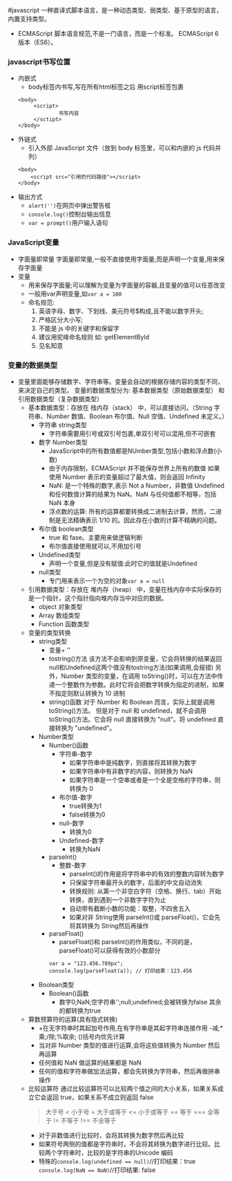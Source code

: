 #javascript
一种直译式脚本语言，是一种动态类型、弱类型、基于原型的语言，内置支持类型。
+ ECMAScript
脚本语言规范,不是一门语言，而是一个标准。
 ECMAScript 6 版本（ES6）。
 ### javascript书写位置
+ 内嵌式
   + body标签内书写,写在所有html标签之后
   用script标签包裹
   ```
   <body>
        <script>
                书写内容
        </sctipt>
   </body>
   ``` 
+ 外链式
    + 引入外部 JavaScript 文件（放到 body 标签里，可以和内嵌的 js 代码并列）
    ```
    <body>
		<script src="引用的代码路径"></script>
	</body>
    ```
+ 输出方式
    + `alert('')`在网页中弹出警告框
    + `console.log()`控制台输出信息
    + `var = prompt()`用户输入语句

 ### JavaScript变量
+  字面量即常量
   字面量即常量,一般不直接使用字面量,而是声明一个变量,用来保存字面量
+ 变量
  + 用来保存字面量;可以理解为变量为字面量的容器,且变量的值可以任意改变
  + 一般用var声明变量,如`var a = 100`
  + 命名规范:
    1. 英语字母、数字、下划线、美元符号$构成,且不能以数字开头;
    2. 严格区分大小写;
    3. 不能是 js 中的关键字和保留字
    4. 建议用驼峰命名规则 如: getElementById
    5. 见名知意
### 变量的数据类型
+ 变量里面能够存储数字、字符串等。变量会自动的根据存储内容的类型不同，来决定自己的类型。
   变量的数据类型分为: 
   基本数据类型（原始数据类型） 和 引用数据类型（复杂数据类型）
  + 基本数据类型：存放在 栈内存（stack） 中，可以直接访问。（String 字符串、Number 数值、Boolean 布尔值、Null 空值、Undefined 未定义。）
    + 字符串 string类型
      + 字符串需要用引号或双引号包裹,单双引号可以混用,但不可嵌套
    + 数字 Number类型
      + JavaScript中的所有数值都是NUmber类型,包括小数和浮点数(小数)
      + 由于内存限制，ECMAScript 并不能保存世界上所有的数值
      如果使用 Number 表示的变量超过了最大值，则会返回 Infinity
      + NaN: 是一个特殊的数字,表示 Not a Number，非数值
      Undefined 和任何数值计算的结果为 NaN。NaN 与任何值都不相等，包括 NaN 本身
      + 浮点数的运算: 所有的运算都要转换成二进制去计算，然而，二进制是无法精确表示 1/10 的。因此存在小数的计算不精确的问题。
    + 布尔值 boolean类型
      + true 和 fase。主要用来做逻辑判断
      + 布尔值直接使用就可以,不用加引号
    + Undefined类型
      + 声明一个变量,但是没有赋值:此时它的值就是Undefined
    + null类型
      + 专门用来表示一个为空的对象`var a = null`
  + 引用数据类型：存放在 堆内存（heap） 中，变量在栈内存中实际保存的是一个指针，这个指针指向堆内存当中对应的数据。
    + object 对象类型
    + Array 数组类型
    + Function 函数类型
  + 变量的类型转换
    + string类型
      + 变量+ ''
      + tostring()方法
      该方法不会影响到原变量，它会将转换的结果返回
      null和Undefined这两个值没有tostring方法(如果调用,会报错)
      另外，Number 类型的变量，在调用 toString()时，可以在方法中传递一个整数作为参数。此时它将会把数字转换为指定的进制，如果不指定则默认转换为 10 进制
      + string()函数
      对于 Number 和 Boolean 而言，实际上就是调用 toString()方法。
      但是对于 null 和 undefined，就不会调用 toString()方法。它会将 null 直接转换为 "null"。将 undefined 直接转换为 "undefined"。
    + Number类型
      + Number()函数
        + 字符串-数字
          + 如果字符串中是纯数字，则直接将其转换为数字
          + 如果字符串中有非数字的内容，则转换为 NaN
          + 如果字符串是一个空串或者是一个全是空格的字符串，则转换为 0
        + 布尔值-数字
          + true转换为1
          + false转换为0
        + null-数字
          + 转换为0
        + Undefined-数字
          + 转换为NaN
      + parseInt()
        + 整数-数字
          + parseInt()的作用是将字符串中的有效的整数内容转为数字
          + 只保留字符串最开头的数字，后面的中文自动消失
          + 转换规则: 从第一个非空白字符（空格、换行、tab）开始转换，直到遇到一个非数字字符为止
          + 自动带有截断小数的功能：取整，不四舍五入
          + 如果对非 String使用 parseInt()或 parseFloat()，它会先将其转换为 String然后再操作
      + parseFloat()
        + parseFloat()和 parseInt()的作用类似，不同的是，parseFloat()可以获得有效的小数部分
        ```
        var a = "123.456.789px";
        console.log(parseFloat(a)); // 打印结果：123.456
        ```
    + Boolean类型
      + Boolean()函数
        + 数字0;NaN;空字符串'';null;undefined;会被转换为false
        其余的都转换为true
  + 算数预算符的运算(具有隐式转换)
    + +在无字符串时其起加号作用,在有字符串是其起字符串连接作用
    -减;*乘;/除;%取余; ()括号内优先计算
    + 当对非 Number 类型的值进行运算,会将这些值转换为 Number 然后再运算
    + 任何值和 NaN 做运算的结果都是 NaN
    + 任何的值和字符串做加法运算，都会先转换为字符串，然后再做拼串操作
  + 比较运算符
  通过比较运算符可以比较两个值之间的大小关系，如果关系成立它会返回 true，如果关系不成立则返回 false
    >	大于号
    <	小于号
    >= 	大于或等于
    <=  小于或等于
    == 	等于
    === 全等于
    !=	不等于
    !== 不全等于
    + 对于非数值进行比较时，会将其转换为数字然后再比较
    + 如果符号两侧的值都是字符串时，不会将其转换为数字进行比较。比较两个字符串时，比较的是字符串的Unicode 编码
    + 特殊的`console.log(undefined == null)`//打印结果：true
    `console.log(NaN == NaN)`//打印结果: false



